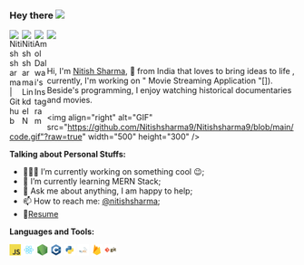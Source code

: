 ### Hey there <img src="https://media.giphy.com/media/hvRJCLFzcasrR4ia7z/giphy.gif" width="25px">
<a href="https://github.com/Nitishsharma9">
  <img align="left" alt="Nitish sharma | Github" width="22px" src="https://cdn.jsdelivr.net/npm/simple-icons@v3/icons/github.svg" />
</a>
<a href="https://www.linkedin.com/in/nitish-sharma-a7475622b/">
  <img align="left" alt="Nitish sharma LinkdeIN" width="22px" src="https://cdn.jsdelivr.net/npm/simple-icons@v3/icons/linkedin.svg" />
</a>
<a href="https://amoldalwai.github.io/">
  <img align="left" alt="Amol Dalwai's Instagram" width="22px" src="https://cdn.jsdelivr.net/npm/simple-icons@v3/icons/about-dot-me.svg" />
</a>

![](https://visitor-badge.glitch.me/badge?page_id=Nitishsharma9.Nitishsharma9)

<br />

Hi, I'm [Nitish Sharma](https://deluxe-gumption-e5085f.netlify.app/),  🚀 from India that loves to bring ideas to life , currently, I'm working on " Movie Streaming Application "[]). Beside's programming, I enjoy watching historical documentaries and movies.

<img align="right" alt="GIF" src="https://github.com/Nitishsharma9/Nitishsharma9/blob/main/code.gif"?raw=true" width="500" height="300" />
  
**Talking about Personal Stuffs:**

- 👨🏽‍💻 I’m currently working on something cool :wink:;
- 🌱 I’m currently learning MERN Stack; 
- 💬 Ask me about anything, I am happy to help;
- 📫 How to reach me: [@nitishsharma](https://www.linkedin.com/in/nitish-sharma-a7475622b/);
- 📝[Resume](https://jazzy-donut-096bdd.netlify.app)

**Languages and Tools:**  

<code><img height="20" src="https://raw.githubusercontent.com/github/explore/80688e429a7d4ef2fca1e82350fe8e3517d3494d/topics/javascript/javascript.png"></code>
<code><img height="20" src="https://raw.githubusercontent.com/github/explore/80688e429a7d4ef2fca1e82350fe8e3517d3494d/topics/react/react.png"></code>
<code><img height="20" src="https://raw.githubusercontent.com/github/explore/80688e429a7d4ef2fca1e82350fe8e3517d3494d/topics/nodejs/nodejs.png"></code>
<code><img height="20" src="https://raw.githubusercontent.com/github/explore/80688e429a7d4ef2fca1e82350fe8e3517d3494d/topics/cpp/cpp.png"></code>
<code><img height="20" src="https://raw.githubusercontent.com/github/explore/80688e429a7d4ef2fca1e82350fe8e3517d3494d/topics/python/python.png"></code>
<code><img height="20" src="https://raw.githubusercontent.com/github/explore/80688e429a7d4ef2fca1e82350fe8e3517d3494d/topics/mysql/mysql.png"></code>
<code><img height="20" src="https://raw.githubusercontent.com/github/explore/80688e429a7d4ef2fca1e82350fe8e3517d3494d/topics/firebase/firebase.png"></code>
<code><img height="20" src="https://raw.githubusercontent.com/github/explore/80688e429a7d4ef2fca1e82350fe8e3517d3494d/topics/git/git.png"></code>

<!--
<br>
<br>
<p align="center"> <img src="https://github-readme-stats.vercel.app/api?username=amoldalwai&show_icons=true&theme=gotham" alt="amoldalwai" />-->


